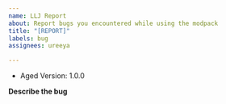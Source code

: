 ```yaml
---
name: LLJ Report
about: Report bugs you encountered while using the modpack
title: "[REPORT]"
labels: bug
assignees: ureeya

---
```


- Aged Version: 1.0.0

**Describe the bug**
